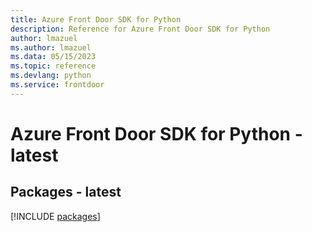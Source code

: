 ```yaml
---
title: Azure Front Door SDK for Python
description: Reference for Azure Front Door SDK for Python
author: lmazuel
ms.author: lmazuel
ms.data: 05/15/2023
ms.topic: reference
ms.devlang: python
ms.service: frontdoor
---
```

# Azure Front Door SDK for Python - latest
## Packages - latest
[!INCLUDE [packages](front-door-index.md)]